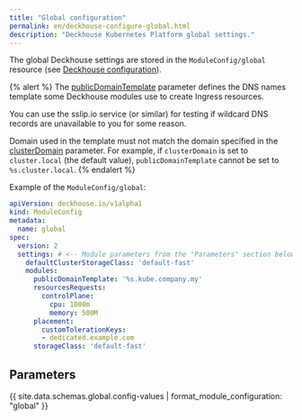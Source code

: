 ```yaml
---
title: "Global configuration"
permalink: en/deckhouse-configure-global.html
description: "Deckhouse Kubernetes Platform global settings."
---
```


The global Deckhouse settings are stored in the `ModuleConfig/global` resource (see [Deckhouse configuration](./#deckhouse-configuration)).

{% alert %}
The [publicDomainTemplate](#parameters-modules-publicdomaintemplate) parameter defines the DNS names template some Deckhouse modules use to create Ingress resources.

You can use the sslip.io service (or similar) for testing if wildcard DNS records are unavailable to you for some reason.

Domain used in the template must not match the domain specified in the [clusterDomain](installing/configuration.html#clusterconfiguration-clusterdomain) parameter. For example, if `clusterDomain` is set to `cluster.local` (the default value), `publicDomainTemplate` cannot be set to `%s.cluster.local`.
{% endalert %}

Example of the `ModuleConfig/global`:

```yaml
apiVersion: deckhouse.io/v1alpha1
kind: ModuleConfig
metadata:
  name: global
spec:
  version: 2
  settings: # <-- Module parameters from the "Parameters" section below.
    defaultClusterStorageClass: 'default-fast'
    modules:
      publicDomainTemplate: '%s.kube.company.my'
      resourcesRequests:
        controlPlane:
          cpu: 1000m
          memory: 500M
      placement:
        customTolerationKeys:
        - dedicated.example.com
      storageClass: 'default-fast'
```

## Parameters

{{ site.data.schemas.global.config-values | format_module_configuration: "global" }}
